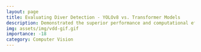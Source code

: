 ```yaml
---
layout: page
title: Evaluating Diver Detection - YOLOv8 vs. Transformer Models
description: Demonstrated the superior performance and computational efficiency of YoLOv8 over DETR architecture on the Video Diver Dataset (VDD).
img: assets/img/vdd-gif.gif
importance: -18
category: Computer Vision
---
```


<!-- I have taken up this project to predict the motion of surrounding agents for self driving cars. This challenge has been posted by Waymo open as [Waymo Motion Prediction Challenge](https://waymo.com/open/challenges/2022/motion-prediction).

I decided to take up this project as part of my course project work for CSCI 5525: Advanced Machine Learning at the University of Minnesota under [Prof. Nicholas Johnson](https://www.linkedin.com/in/njohnsoncs). -->
